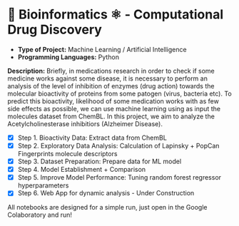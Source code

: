 # :dna: Bioinformatics :atom_symbol: - Computational Drug Discovery

 * **Type of Project:** Machine Learning / Artificial Intelligence
 * **Programming Languages:** Python 

**Description:** Briefly, in medications research in order to check if some medicine works against some disease, it is necessary to perform an analysis of the level of inhibition of enzymes (drug action) towards the molecular bioactivity of proteins from some patogen (virus, bacteria etc). To predict this bioactivity, likelihood of some medication works with as few side effects as possible, we can use machine learning using as input the molecules dataset from ChemBL. In this project, we aim to analyze the Acetylcholinesterase inhibitiors (Alzheimer Disease).

- [X] Step 1. Bioactivity Data: Extract data from ChemBL
- [X] Step 2. Exploratory Data Analysis: Calculation of Lapinsky + PopCan Fingerprints molecule descriptors
- [X] Step 3. Dataset Preparation: Prepare data for ML model
- [X] Step 4. Model Establishment + Comparison
- [X] Step 5. Improve Model Performance: Tuning random forest regressor hyperparameters 
- [X] Step 6. Web App for dynamic analysis - Under Construction

All notebooks are designed for a simple run, just open in the Google Colaboratory and run!
